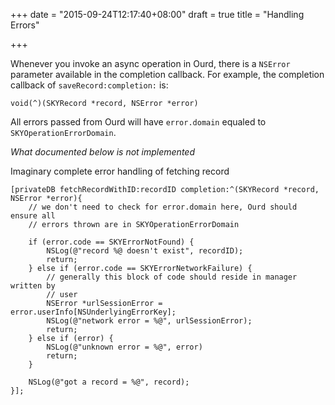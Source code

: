 +++
date = "2015-09-24T12:17:40+08:00"
draft = true
title = "Handling Errors"

+++

Whenever you invoke an async operation in Ourd, there is a `NSError` parameter
available in the completion callback. For example, the completion callback of
`saveRecord:completion:` is:

```obj-c
void(^)(SKYRecord *record, NSError *error)
```

All errors passed from Ourd will have `error.domain` equaled to
`SKYOperationErrorDomain`.

*What documented below is not implemented*

Imaginary complete error handling of fetching record

```obj-c
[privateDB fetchRecordWithID:recordID completion:^(SKYRecord *record, NSError *error){
    // we don't need to check for error.domain here, Ourd should ensure all
    // errors thrown are in SKYOperationErrorDomain

    if (error.code == SKYErrorNotFound) {
        NSLog(@"record %@ doesn't exist", recordID);
        return;
    } else if (error.code == SKYErrorNetworkFailure) {
        // generally this block of code should reside in manager written by
        // user
        NSError *urlSessionError = error.userInfo[NSUnderlyingErrorKey];
        NSLog(@"network error = %@", urlSessionError);
        return;
    } else if (error) {
        NSLog(@"unknown error = %@", error)
        return;
    }

    NSLog(@"got a record = %@", record);
}];
```
